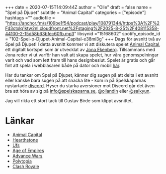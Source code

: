 +++ 
date = 2020-07-15T14:09:44Z
author = "Olle"
draft = false
name = "Spel på Djupet"
subtitle = "Animal Capital"
categories = ["episode"]
hashtags =""
audiofile = "https://anchor.fm/s/109be1f54/podcast/play/108791344/https%3A%2F%2Fd3ctxlq1ktw2nl.cloudfront.net%2Fstaging%2F2025-8-25%2F408115358-44100-2-15d58b63bfec60fb.mp3"
libsynid ="15168602"
spotify_episode_id = "102-Spel-p-Djupet-Animal-Capital-e38mi3g"
+++ 
Dags för avsnitt två av Spel på Djupet! I detta avsnitt kommer vi att diskutera spelet [Animal Capital](http://animal-capital.surge.sh/), ett digitalt kortspel som är utvecklat av [Jona Ekenberg](https://twitter.com/saikyun). Tillsammans med Jona reder vi ut varför han valt att skapa spelet, hur våra genomspelningar varit och vad som lett fram till hans designbeslut. Spelet är gratis och går fint att spela i webbläsaren både på dator och mobil [här](http://animal-capital.surge.sh/).

Har du tankar om Spel på Djupet, känner dig sugen på att delta i ett avsnitt eller kanske bara sugen på att snacka lite - kom in på Spelskaparnas nystartade [discord](https://discord.gg/hBHEXss). Hyser du starka aversioner mot Discord går det även bra att höra av sig på info@spelskaparna.se, [@ollandin](https://twitter.com/ollelandin) eller [@saikyun](https://twitter.com/Saikyun).

Jag vill rikta ett stort tack till Gustav Birde som klippt avsnittet.

# Länkar
* [Animal Capital](http://animal-capital.surge.sh/)
* [Hearthstone](https://playhearthstone.com/en-gb/)
* [Ufs](https://en.wikipedia.org/wiki/Universal_Fighting_System)
* [Age of Empires](https://www.youtube.com/watch?v=WqWp3LKyRHY)
* [Advance Wars](https://www.youtube.com/watch?v=gj07BISWs0U)
* [Polytopia](https://midjiwan.com/polytopia.html)
* [Clash Royale](https://clashroyale.com/)


